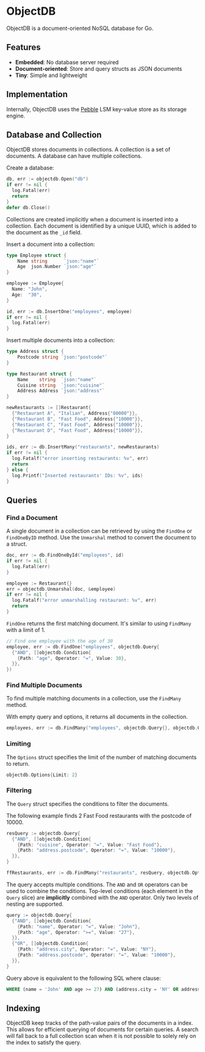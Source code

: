 # ObjectDB

ObjectDB is a document-oriented NoSQL database for Go.

## Features

- **Embedded**: No database server required
- **Document-oriented**: Store and query structs as JSON documents
- **Tiny**: Simple and lightweight

## Implementation

Internally, ObjectDB uses the [Pebble](https://github.com/cockroachdb/pebble) LSM key-value store as its storage engine.

## Database and Collection

ObjectDB stores documents in collections. A collection is a set of documents. A database can have multiple collections.

Create a database:

```go
db, err := objectdb.Open("db")
if err != nil {
  log.Fatal(err)
  return
}
defer db.Close()
```

Collections are created implicitly when a document is inserted into a collection. Each document is identified by a unique UUID, which is added to the document as the `_id` field.

Insert a document into a collection:

```go
type Employee struct {
	Name string      `json:"name"`
	Age  json.Number `json:"age"`
}

employee := Employee{
  Name: "John",
  Age:  "30",
}

id, err := db.InsertOne("employees", employee)
if err != nil {
  log.Fatal(err)
}
```

Insert multiple documents into a collection:

```go
type Address struct {
	Postcode string `json:"postcode"`
}

type Restaurant struct {
	Name    string  `json:"name"`
	Cuisine string  `json:"cuisine"`
	Address Address `json:"address"`
}

newRestaurants := []Restaurant{
  {"Restaurant A", "Italian", Address{"80000"}},
  {"Restaurant B", "Fast Food", Address{"10000"}},
  {"Restaurant C", "Fast Food", Address{"10000"}},
  {"Restaurant D", "Fast Food", Address{"10000"}},
}

ids, err := db.InsertMany("restaurants", newRestaurants)
if err != nil {
  log.Fatalf("error inserting restaurants: %v", err)
  return
} else {
  log.Printf("Inserted restaurants' IDs: %v", ids)
}

```

## Queries

### Find a Document

A single document in a collection can be retrieved by using the `FindOne` or `FindOneByID` method. Use the `Unmarshal` method to convert the document to a struct.

```go
doc, err := db.FindOneById("employees", id)
if err != nil {
  log.Fatal(err)
}

employee := Restaurant{}
err = objectdb.Unmarshal(doc, &employee)
if err != nil {
  log.Fatalf("error unmarshalling restaurant: %v", err)
  return
}
```

`FindOne` returns the first matching document. It's similar to using `FindMany` with a limit of 1.

```go
// Find one employee with the age of 30
employee, err := db.FindOne("employees", objectdb.Query{
  {"AND", []objectdb.Condition{
    {Path: "age", Operator: "=", Value: 30},
  }},
})
```

### Find Multiple Documents

To find multiple matching documents in a collection, use the `FindMany` method.

With empty query and options, it returns all documents in the collection.

```go
employees, err := db.FindMany("employees", objectdb.Query{}, objectdb.Options{})
```

### Limiting

The `Options` struct specifies the limit of the number of matching documents to return.

```go
objectdb.Options{Limit: 2}
```

### Filtering

The `Query` struct specifies the conditions to filter the documents.

The following example finds 2 Fast Food restaurants with the postcode of 10000.

```go
resQuery := objectdb.Query{
  {"AND", []objectdb.Condition{
    {Path: "cuisine", Operator: "=", Value: "Fast Food"},
    {Path: "address.postcode", Operator: "=", Value: "10000"},
  }},
}

ffRestaurants, err := db.FindMany("restaurants", resQuery, objectdb.Options{Limit: 2})
```

The query accepts multiple conditions. The `AND` and `OR` operators can be used to combine the conditions. Top-level conditions (each element in the `Query` slice) are **implicitly** combined with the `AND` operator. Only two levels of nesting are supported.

```go
query := objectdb.Query{
  {"AND", []objectdb.Condition{
    {Path: "name", Operator: "=", Value: "John"},
    {Path: "age", Operator: ">=", Value: "27"},
  }},
  {"OR", []objectdb.Condition{
    {Path: "address.city", Operator: "=", Value: "NY"},
    {Path: "address.postcode", Operator: "=", Value: "10000"},
  }},
}
```

Query above is equivalent to the following SQL where clause:

```sql
WHERE (name = 'John' AND age >= 27) AND (address.city = 'NY' OR address.postcode = '10000')
```

## Indexing

ObjectDB keep tracks of the path-value pairs of the documents in a index. This allows for efficient querying of documents for certain queries. A search will fall back to a full collection scan when it is not possible to solely rely on the index to satisfy the query.
